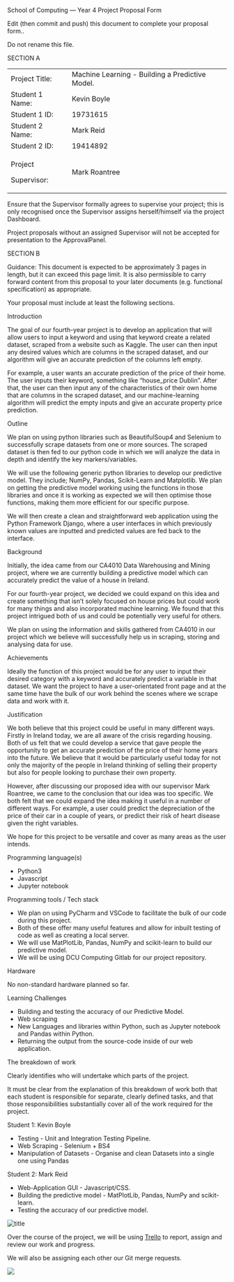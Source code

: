 ﻿School of Computing — Year 4 Project Proposal Form

Edit (then commit and push) this document to complete your proposal form..

Do not rename this file.

SECTION A

|                                   |                                                 |
| :-------------------------------- | :---------------------------------------------- |
| Project Title:                    | Machine Learning - Building a Predictive Model. |
| Student 1 Name:                   | Kevin Boyle                                     |
| Student 1 ID:                     | 19731615                                        |
| Student 2 Name:                   | Mark Reid                                       |
| Student 2 ID:                     | 19414892                                        |
| <p>Project </p><p>Supervisor:</p> | Mark Roantree                                   |

Ensure that the Supervisor formally agrees to supervise your project; this is only recognised once the Supervisor assigns herself/himself via the project Dashboard.

Project proposals without an assigned Supervisor will not be accepted for presentation to the ApprovalPanel.

SECTION B

Guidance: This document is expected to be approximately 3 pages in length, but it can exceed this page limit. It is also permissible to carry forward content from this proposal to your later documents (e.g. functional specification) as appropriate.

Your proposal must include at least the following sections.

Introduction

The goal of our fourth-year project is to develop an application that will allow users to input a keyword and using that keyword create a related dataset, scraped from a website such as Kaggle. The user can then input any desired values which are columns in the scraped dataset, and our algorithm will give an accurate prediction of the columns left empty.

For example, a user wants an accurate prediction of the price of their home. The user inputs their keyword, something like “house_price Dublin”. After that, the user can then input any of the characteristics of their own home that are columns in the scraped dataset, and our machine-learning algorithm will predict the empty inputs and give an accurate property price prediction.

Outline

We plan on using python libraries such as BeautifulSoup4 and Selenium to successfully scrape datasets from one or more sources. The scraped dataset is then fed to our python code in which we will analyze the data in depth and identify the key markers/variables.

We will use the following generic python libraries to develop our predictive model. They include; NumPy, Pandas, Scikit-Learn and Matplotlib. We plan on getting the predictive model working using the functions in those libraries and once it is working as expected we will then optimise those functions, making them more efficient for our specific purpose.

We will then create a clean and straightforward web application using the Python Framework Django, where a user interfaces in which previously known values are inputted and predicted values are fed back to the interface.

Background

Initially, the idea came from our CA4010 Data Warehousing and Mining project, where we are currently building a predictive model which can accurately predict the value of a house in Ireland.

For our fourth-year project, we decided we could expand on this idea and create something that isn’t solely focused on house prices but could work for many things and also incorporated machine learning. We found that this project intrigued both of us and could be potentially very useful for others.

We plan on using the information and skills gathered from CA4010 in our project which we believe will successfully help us in scraping, storing and analysing data for use.

Achievements

Ideally the function of this project would be for any user to input their desired category with a keyword and accurately predict a variable in that dataset. We want the project to have a user-orientated front page and at the same time have the bulk of our work behind the scenes where we scrape data and work with it.

Justification

We both believe that this project could be useful in many different ways. Firstly in Ireland today, we are all aware of the crisis regarding housing. Both of us felt that we could develop a service that gave people the opportunity to get an accurate prediction of the price of their home years into the future. We believe that it would be particularly useful today for not only the majority of the people in Ireland thinking of selling their property but also for people looking to purchase their own property.

However, after discussing our proposed idea with our supervisor Mark Roantree, we came to the conclusion that our idea was too specific. We both felt that we could expand the idea making it useful in a number of different ways. For example, a user could predict the depreciation of the price of their car in a couple of years, or predict their risk of heart disease given the right variables.

We hope for this project to be versatile and cover as many areas as the user intends.

Programming language(s)

- Python3
- Javascript
- Jupyter notebook

Programming tools / Tech stack

- We plan on using PyCharm and VSCode to facilitate the bulk of our code during this project.
- Both of these offer many useful features and allow for inbuilt testing of code as well as creating a local server.
- We will use MatPlotLib, Pandas, NumPy and scikit-learn to build our predictive model.
- We will be using DCU Computing Gitlab for our project repository.

Hardware

No non-standard hardware planned so far.

Learning Challenges

- Building and testing the accuracy of our Predictive Model.
- Web scraping
- New Languages and libraries within Python, such as Jupyter notebook and Pandas within Python.
- Returning the output from the source-code inside of our web application.

The breakdown of work

Clearly identifies who will undertake which parts of the project.

It must be clear from the explanation of this breakdown of work both that each student is responsible for separate, clearly defined tasks, and that those responsibilities substantially cover all of the work required for the project.

Student 1: Kevin Boyle

- Testing - Unit and Integration Testing Pipeline.
- Web Scraping - Selenium + BS4
- Manipulation of Datasets - Organise and clean Datasets into a single one using Pandas

Student 2: Mark Reid

- Web-Application GUI - Javascript/CSS.
- Building the predictive model - MatPlotLib, Pandas, NumPy and scikit-learn.
- Testing the accuracy of our predictive model.

![title](cap22.png)

Over the course of the project, we will be using [Trello](https://trello.com) to report, assign and review our work and progress.

We will also be assigning each other our Git merge requests.

![](Aspose.Words.0efea4c9-53de-4e1e-b212-4f591506b446.001.png)
